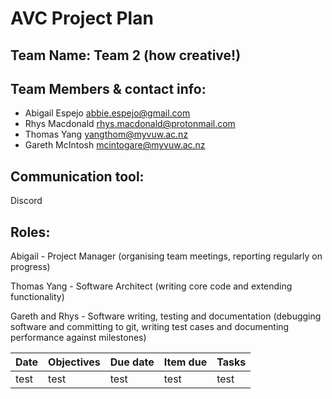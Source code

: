 # AVC Project Plan

## Team Name: Team 2 (how creative!)

## Team Members & contact info:
- Abigail Espejo abbie.espejo@gmail.com
- Rhys Macdonald rhys.macdonald@protonmail.com
- Thomas Yang yangthom@myvuw.ac.nz
- Gareth McIntosh mcintogare@myvuw.ac.nz

## Communication tool:
Discord

## Roles:
Abigail - Project Manager (organising team meetings, reporting regularly on progress)

Thomas Yang - Software Architect (writing core code and extending functionality)

Gareth and Rhys - Software writing, testing and documentation (debugging software and committing to
git, writing test cases and documenting performance against milestones)

Date | Objectives | Due date | Item due | Tasks
--- | --- | --- | --- | ---
 test | test | test | test | test
